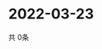 # 2022-03-23
  共 0条

  <!-- BEGIN -->
  <!-- 最后更新时间Wed Mar 23 2022 07:05:31 GMT+0000 (Coordinated Universal Time) -->
  
  <!-- END -->
  
  